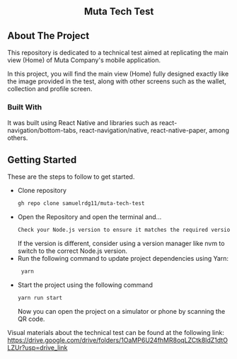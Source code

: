 <div align="center">
  <h2 align="center">Muta Tech Test</h2>
</div>

## About The Project

This repository is dedicated to a technical test aimed at replicating the main view (Home) of Muta Company's mobile application.

In this project, you will find the main view (Home) fully designed exactly like the image provided in the test, along with other screens such as the wallet, collection and profile screen.

### Built With

It was built using React Native and libraries such as react-navigation/bottom-tabs, react-navigation/native, react-native-paper, among others.

## Getting Started

These are the steps to follow to get started.

- Clone repository
  ```sh
  gh repo clone samuelrdg11/muta-tech-test
  ```
- Open the Repository and open the terminal and...
  ```sh
  Check your Node.js version to ensure it matches the required version (18.12.1):
  ```
  If the version is different, consider using a version manager like nvm to switch to the correct Node.js version.
- Run the following command to update project dependencies using Yarn:
  ```sh
   yarn
  ```
- Start the project using the following command
  ```sh
  yarn run start
  ```
  Now you can open the project on a simulator or phone by scanning the QR code.


Visual materials about the technical test can be found at the following link: https://drive.google.com/drive/folders/1OaMP6U24fhMR8oqLZCtk8ldZ1dtOLZUr?usp=drive_link
